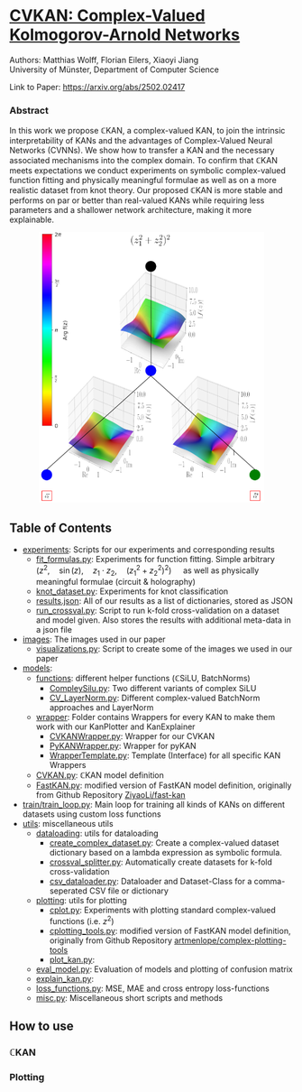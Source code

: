 # [CVKAN: Complex-Valued Kolmogorov-Arnold Networks](https://arxiv.org/abs/2502.02417)
Authors: Matthias Wolff, Florian Eilers, Xiaoyi Jiang \
University of Münster, Department of Computer Science

Link to Paper: https://arxiv.org/abs/2502.02417

### Abstract
In this work we propose $`\mathbb{C}`$KAN, a complex-valued KAN, to join the intrinsic interpretability of KANs and the advantages of Complex-Valued Neural Networks (CVNNs). We show how to transfer a KAN and the necessary associated mechanisms into the complex domain. To confirm that $`\mathbb{C}`$KAN meets expectations we conduct experiments on symbolic complex-valued function fitting and physically meaningful formulae as well as on a more realistic dataset from knot theory. Our proposed $`\mathbb{C}`$KAN is more stable and performs on par or better than real-valued KANs while requiring less parameters and a shallower network architecture, making it more explainable.
<div style="text-align: center;">
<img src="images/cvkan_sqsq_plot_withcolorbar.png" alt="drawing" width="400"/>
</div>

## Table of Contents

- [experiments](experiments): Scripts for our experiments and corresponding results
  - [fit_formulas.py](experiments/fit_formulas.py): Experiments for function fitting. Simple arbitrary $\left(z^2, \quad \sin(z), \quad z_1 \cdot z_2, \quad (z_1^2 + z_2^2)^2 \right)\quad$ as well as physically meaningful formulae (circuit & holography)
  - [knot_dataset.py](experiments/knot_dataset.py): Experiments for knot classification
  - [results.json](experiments/results.json): All of our results as a list of dictionaries, stored as JSON
  - [run_crossval.py](experiments/run_crossval.py): Script to run k-fold cross-validation on a dataset and model given. Also stores the results with additional meta-data in a json file
- [images](images): The images used in our paper
  - [visualizations.py](images/visualizations.py): Script to create some of the images we used in our paper
- [models](models):
  - [functions](models/functions): different helper functions ($`\mathbb{C}`$SiLU, BatchNorms)
    - [CompleySilu.py](models/functions/ComplexSilu.py): Two different variants of complex SiLU
    - [CV_LayerNorm.py](models/functions/CV_LayerNorm.py): Different complex-valued BatchNorm approaches and LayerNorm
  - [wrapper](models/wrapper): Folder contains Wrappers for every KAN to make them work with our KanPlotter and KanExplainer
    - [CVKANWrapper.py](models/wrapper/CVKANWrapper.py): Wrapper for our CVKAN
    - [PyKANWrapper.py](models/wrapper/PyKANWrapper.py): Wrapper for pyKAN
    - [WrapperTemplate.py](models/wrapper/WrapperTemplate.py): Template (Interface) for all specific KAN Wrappers
  - [CVKAN.py](models/CVKAN.py): $`\mathbb{C}`$KAN model definition
  - [FastKAN.py](models/FastKAN.py): modified version of FastKAN model definition, originally from Github Repository [ZiyaoLi/fast-kan](https://github.com/ZiyaoLi/fast-kan/blob/master/fastkan/fastkan.py)
- [train/train_loop.py](train/train_loop.py): Main loop for training all kinds of KANs on different datasets using custom loss functions
- [utils](utils): miscellaneous utils
  - [dataloading](utils/dataloading): utils for dataloading
    - [create_complex_dataset.py](utils/dataloading/create_complex_dataset.py): Create a complex-valued dataset dictionary based on a lambda expression as symbolic formula.
    - [crossval_splitter.py](utils/dataloading/crossval_splitter.py): Automatically create datasets for k-fold cross-validation
    - [csv_dataloader.py](utils/dataloading/csv_dataloader.py): Dataloader and Dataset-Class for a comma-seperated CSV file or dictionary
  - [plotting](utils/plotting): utils for plotting
    - [cplot.py](utils/plotting/cplot.py): Experiments with plotting standard complex-valued functions (i.e. $`z^2`$)
    - [cplotting_tools.py](utils/plotting/cplotting_tools.py): modified version of FastKAN model definition, originally from Github Repository [artmenlope/complex-plotting-tools](https://github.com/artmenlope/complex-plotting-tools/blob/master/cplotting_tools.py)
    - [plot_kan.py](utils/plotting/plot_kan.py): 
  - [eval_model.py](utils/eval_model.py): Evaluation of models and plotting of confusion matrix
  - [explain_kan.py](utils/explain_kan.py): 
  - [loss_functions.py](utils/loss_functions.py): MSE, MAE and cross entropy loss-functions
  - [misc.py](utils/misc.py): Miscellaneous short scripts and methods



## How to use

### $`\mathbb{C}`$KAN

### Plotting